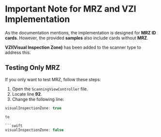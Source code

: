 # Important Note for MRZ and VZI Implementation

As the documentation mentions, the implementation is designed for **MRZ ID cards**. However, the provided **samples** also include cards without **MRZ**. 

**VZI(Visual Inspection Zone)** has been added to the scanner type to address this.

## Testing Only MRZ

If you only want to test MRZ, follow these steps:

1. Open the `ScanningViewController` file.
2. Locate line **92**.
3. Change the following line:

```swift
visualInspectionZone: true

to

```swift
visualInspectionZone: false
